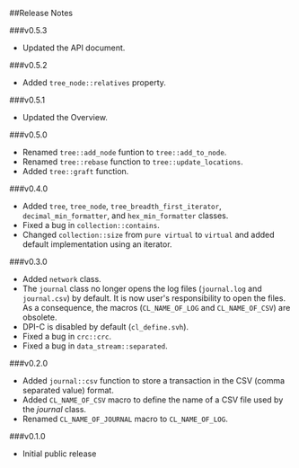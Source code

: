 ##Release Notes

###v0.5.3
- Updated the API document.

###v0.5.2
- Added `tree_node::relatives` property.

###v0.5.1
- Updated the Overview.

###v0.5.0
- Renamed `tree::add_node` funtion to `tree::add_to_node`.
- Renamed `tree::rebase` function to `tree::update_locations`.
- Added `tree::graft` function.

###v0.4.0
- Added `tree`, `tree_node`, `tree_breadth_first_iterator`, `decimal_min_formatter`, and `hex_min_formatter` classes.
- Fixed a bug in `collection::contains`.
- Changed `collection::size` from `pure virtual` to `virtual` and added default implementation using an iterator.

###v0.3.0
- Added `network` class.
- The `journal` class no longer opens the log files (`journal.log` and
  `journal.csv`) by default. It is now user's responsibility to open the
  files. As a consequence, the macros (`CL_NAME_OF_LOG` and `CL_NAME_OF_CSV`)
  are obsolete.
- DPI-C is disabled by default (`cl_define.svh`).
- Fixed a bug in `crc::crc`.
- Fixed a bug in `data_stream::separated`.

###v0.2.0
- Added `journal::csv` function to store a transaction in the CSV (comma
  separated value) format.
- Added `CL_NAME_OF_CSV` macro to define the name of a CSV file used by the
  *journal* class.
- Renamed `CL_NAME_OF_JOURNAL` macro to `CL_NAME_OF_LOG`.

###v0.1.0
- Initial public release